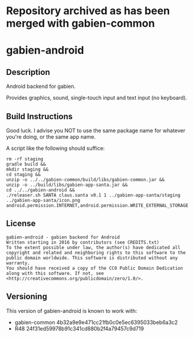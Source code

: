 # Repository archived as has been merged with gabien-common

# gabien-android

## Description

Android backend for gabien.

Provides graphics, sound, single-touch input and text input (no keyboard).

## Build Instructions

Good luck. I advise you NOT to use the same package name for whatever you're doing, or the same app name.

A script like the following should suffice:

    rm -rf staging
    gradle build &&
    mkdir staging &&
    cd staging &&
    unzip -o ../../gabien-common/build/libs/gabien-common.jar &&
    unzip -o ../build/libs/gabien-app-santa.jar &&
    cd ../../gabien-android &&
    ./releaser.sh SANTA claus.santa v0.1 1 ../gabien-app-santa/staging ../gabien-app-santa/icon.png android.permission.INTERNET,android.permission.WRITE_EXTERNAL_STORAGE

## License

    gabien-android - gabien backend for Android
    Written starting in 2016 by contributors (see CREDITS.txt)
    To the extent possible under law, the author(s) have dedicated all copyright and related and neighboring rights to this software to the public domain worldwide. This software is distributed without any warranty.
    You should have received a copy of the CC0 Public Domain Dedication along with this software. If not, see <http://creativecommons.org/publicdomain/zero/1.0/>.

## Versioning

This version of gabien-android is known to work with:
 - gabien-common 4b32a9e9e471cc21fb0c0e5ec6395033beb6a3c2
 - R48 24f31ed59978b91c341cd880b2f4a79457c9d719
